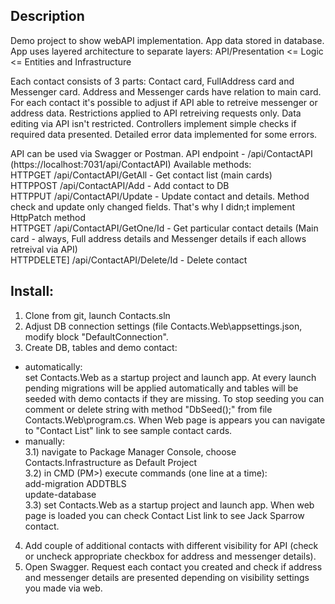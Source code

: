 ## Description
Demo project to show webAPI implementation. App data stored in database.
App uses layered architecture to separate layers: API/Presentation <= Logic <= Entities and Infrastructure

Each contact consists of 3 parts: Contact card, FullAddress card and Messenger card. Address and Messenger cards have relation to main card.
For each contact it's possible to adjust if API able to retreive messenger or address data. Restrictions applied to API retreiving requests only. Data editing via API isn't restricted. 
Controllers implement simple checks if required data presented. Detailed error data implemented for some errors.  

API can be used via Swagger or Postman. API endpoint - /api/ContactAPI (https://localhost:7031/api/ContactAPI)
Available methods:  
HTTPGET /api/ContactAPI/GetAll - Get contact list (main cards)  
HTTPPOST /api/ContactAPI/Add - Add contact to DB  
HTTPPUT /api/ContactAPI/Update - Update contact and details. Method check and update only changed fields. That's why I didn;t implement HttpPatch method  
HTTPGET /api/ContactAPI/GetOne/Id - Get particular contact details (Main card - always, Full address details and Messenger details if each allows retreival via API)  
HTTPDELETE] /api/ContactAPI/Delete/Id - Delete contact

## Install:  
1) Clone from git, launch Contacts.sln  
2) Adjust DB connection settings (file Contacts.Web\appsettings.json, modify block "DefaultConnection".  
3) Create DB, tables and demo contact:  
- automatically:  
set Contacts.Web as a startup project and launch app. At every launch pending migrations will be applied automatically and tables will be seeded with demo contacts if they are missing. To stop seeding you can comment or delete string with method "DbSeed();" from file Contacts.Web\program.cs. 
When Web page is appears you can navigate to "Contact List" link to see sample contact cards.  
- manually:  
3.1) navigate to Package Manager Console, choose Contacts.Infrastructure as Default Project  
3.2) in CMD (PM>) execute commands (one line at a time):  
add-migration ADDTBLS  
update-database  
3.3) set Contacts.Web as a startup project and launch app. When web page is loaded you can check Contact List link to see Jack Sparrow contact.  
4) Add couple of additional contacts with different visibility for API (check or uncheck appropriate checkbox for address and messenger details).  
5) Open Swagger. Request each contact you created and check if address and messenger details are presented depending on visibility settings you made via web.
